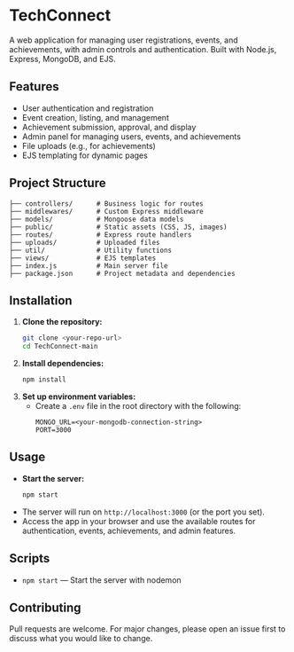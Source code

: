 # TechConnect

A web application for managing user registrations, events, and achievements, with admin controls and authentication. Built with Node.js, Express, MongoDB, and EJS.

## Features
- User authentication and registration
- Event creation, listing, and management
- Achievement submission, approval, and display
- Admin panel for managing users, events, and achievements
- File uploads (e.g., for achievements)
- EJS templating for dynamic pages

## Project Structure
```
├── controllers/      # Business logic for routes
├── middlewares/      # Custom Express middleware
├── models/           # Mongoose data models
├── public/           # Static assets (CSS, JS, images)
├── routes/           # Express route handlers
├── uploads/          # Uploaded files
├── util/             # Utility functions
├── views/            # EJS templates
├── index.js          # Main server file
├── package.json      # Project metadata and dependencies
```

## Installation
1. **Clone the repository:**
   ```bash
   git clone <your-repo-url>
   cd TechConnect-main
   ```
2. **Install dependencies:**
   ```bash
   npm install
   ```
3. **Set up environment variables:**
   - Create a `.env` file in the root directory with the following:
     ```env
     MONGO_URL=<your-mongodb-connection-string>
     PORT=3000
     ```

## Usage
- **Start the server:**
  ```bash
  npm start
  ```
- The server will run on `http://localhost:3000` (or the port you set).
- Access the app in your browser and use the available routes for authentication, events, achievements, and admin features.

## Scripts
- `npm start` — Start the server with nodemon

## Contributing
Pull requests are welcome. For major changes, please open an issue first to discuss what you would like to change.
